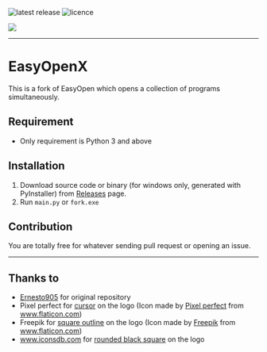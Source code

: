 ![latest release](https://img.shields.io/github/v/release/ygz213/EasyOpenX?style=flat-square "latest release")
![licence](https://img.shields.io/github/license/ygz213/EasyOpenX?style=flat-square)

![](app/icons/icon.ico)

---

# EasyOpenX

This is a fork of EasyOpen which opens a collection of programs simultaneously.

## Requirement

- Only requirement is Python 3 and above

## Installation

1. Download source code or binary (for windows only, generated with PyInstaller) from [Releases](https://github.com/ygz213/EasyOpen/releases) page.
2. Run `main.py` or `fork.exe`

## Contribution

You are totally free for whatever sending pull request or opening an issue.

---

## Thanks to

- [Ernesto905](https://github.com/Ernesto905) for original repository
- Pixel perfect for [cursor](https://flaticon.com/free-icon/cursor_1828365) on the logo   (Icon made by [Pixel perfect](https://www.flaticon.com/authors/pixel-perfect) from www.flaticon.com)
- Freepik for [square outline](https://flaticon.com/free-icon/square-outline_58243) on the logo   (Icon made by [Freepik](https://www.freepik.com/) from www.flaticon.com)
- www.iconsdb.com for [rounded black square](https://iconsdb.com/black-icons/square-rounded-icon.html) on the logo
